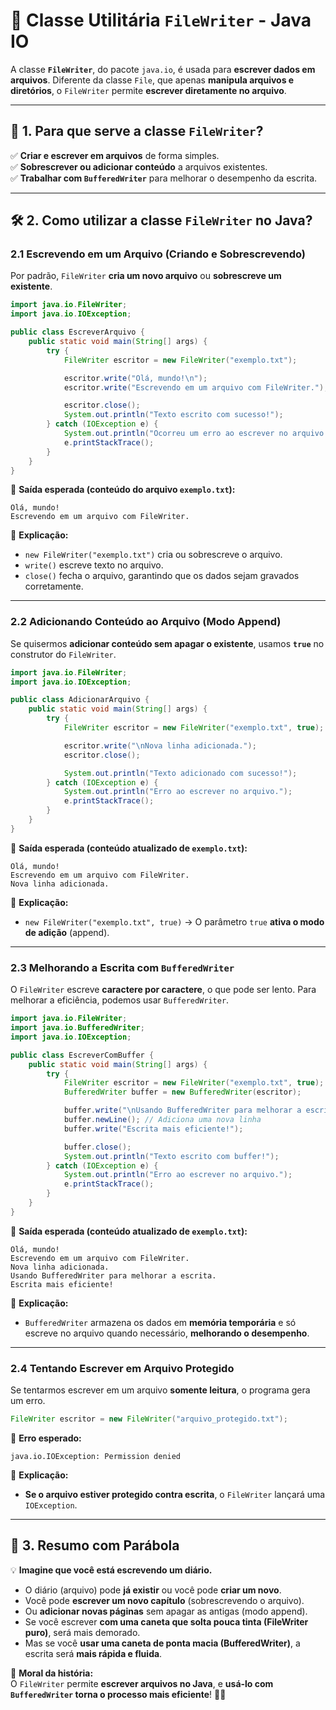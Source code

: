 # 📌 **Classe Utilitária `FileWriter` - Java IO**

A classe **`FileWriter`**, do pacote `java.io`, é usada para **escrever dados em arquivos**. Diferente da classe `File`,
que apenas **manipula arquivos e diretórios**, o `FileWriter` permite **escrever diretamente no arquivo**.

---

## 🎯 **1. Para que serve a classe `FileWriter`?**

✅ **Criar e escrever em arquivos** de forma simples.  
✅ **Sobrescrever ou adicionar conteúdo** a arquivos existentes.  
✅ **Trabalhar com `BufferedWriter`** para melhorar o desempenho da escrita.

---

## 🛠 **2. Como utilizar a classe `FileWriter` no Java?**

### **2.1 Escrevendo em um Arquivo (Criando e Sobrescrevendo)**

Por padrão, `FileWriter` **cria um novo arquivo** ou **sobrescreve um existente**.

```java
import java.io.FileWriter;
import java.io.IOException;

public class EscreverArquivo {
    public static void main(String[] args) {
        try {
            FileWriter escritor = new FileWriter("exemplo.txt");

            escritor.write("Olá, mundo!\n");
            escritor.write("Escrevendo em um arquivo com FileWriter.");

            escritor.close();
            System.out.println("Texto escrito com sucesso!");
        } catch (IOException e) {
            System.out.println("Ocorreu um erro ao escrever no arquivo.");
            e.printStackTrace();
        }
    }
}
```

🔎 **Saída esperada (conteúdo do arquivo `exemplo.txt`):**

```
Olá, mundo!
Escrevendo em um arquivo com FileWriter.
```

📌 **Explicação:**

- `new FileWriter("exemplo.txt")` cria ou sobrescreve o arquivo.
- `write()` escreve texto no arquivo.
- `close()` fecha o arquivo, garantindo que os dados sejam gravados corretamente.

---

### **2.2 Adicionando Conteúdo ao Arquivo (Modo Append)**

Se quisermos **adicionar conteúdo sem apagar o existente**, usamos **`true`** no construtor do `FileWriter`.

```java
import java.io.FileWriter;
import java.io.IOException;

public class AdicionarArquivo {
    public static void main(String[] args) {
        try {
            FileWriter escritor = new FileWriter("exemplo.txt", true); // Modo append

            escritor.write("\nNova linha adicionada.");
            escritor.close();

            System.out.println("Texto adicionado com sucesso!");
        } catch (IOException e) {
            System.out.println("Erro ao escrever no arquivo.");
            e.printStackTrace();
        }
    }
}
```

🔎 **Saída esperada (conteúdo atualizado de `exemplo.txt`):**

```
Olá, mundo!
Escrevendo em um arquivo com FileWriter.
Nova linha adicionada.
```

📌 **Explicação:**

- `new FileWriter("exemplo.txt", true)` → O parâmetro `true` **ativa o modo de adição** (append).

---

### **2.3 Melhorando a Escrita com `BufferedWriter`**

O `FileWriter` escreve **caractere por caractere**, o que pode ser lento. Para melhorar a eficiência, podemos usar
`BufferedWriter`.

```java
import java.io.FileWriter;
import java.io.BufferedWriter;
import java.io.IOException;

public class EscreverComBuffer {
    public static void main(String[] args) {
        try {
            FileWriter escritor = new FileWriter("exemplo.txt", true);
            BufferedWriter buffer = new BufferedWriter(escritor);

            buffer.write("\nUsando BufferedWriter para melhorar a escrita.");
            buffer.newLine(); // Adiciona uma nova linha
            buffer.write("Escrita mais eficiente!");

            buffer.close();
            System.out.println("Texto escrito com buffer!");
        } catch (IOException e) {
            System.out.println("Erro ao escrever no arquivo.");
            e.printStackTrace();
        }
    }
}
```

🔎 **Saída esperada (conteúdo atualizado de `exemplo.txt`):**

```
Olá, mundo!
Escrevendo em um arquivo com FileWriter.
Nova linha adicionada.
Usando BufferedWriter para melhorar a escrita.
Escrita mais eficiente!
```

📌 **Explicação:**

- `BufferedWriter` armazena os dados em **memória temporária** e só escreve no arquivo quando necessário, **melhorando o
  desempenho**.

---

### **2.4 Tentando Escrever em Arquivo Protegido**

Se tentarmos escrever em um arquivo **somente leitura**, o programa gera um erro.

```java
FileWriter escritor = new FileWriter("arquivo_protegido.txt");
```

🔎 **Erro esperado:**

```
java.io.IOException: Permission denied
```

📌 **Explicação:**

- **Se o arquivo estiver protegido contra escrita**, o `FileWriter` lançará uma `IOException`.

---

## 📖 **3. Resumo com Parábola**

💡 **Imagine que você está escrevendo um diário.**

- O diário (arquivo) pode **já existir** ou você pode **criar um novo**.
- Você pode **escrever um novo capítulo** (sobrescrevendo o arquivo).
- Ou **adicionar novas páginas** sem apagar as antigas (modo append).
- Se você escrever **com uma caneta que solta pouca tinta (FileWriter puro)**, será mais demorado.
- Mas se você **usar uma caneta de ponta macia (BufferedWriter)**, a escrita será **mais rápida e fluida**.

🔎 **Moral da história:**  
O `FileWriter` permite **escrever arquivos no Java**, e **usá-lo com `BufferedWriter` torna o processo mais eficiente**!
📝🚀